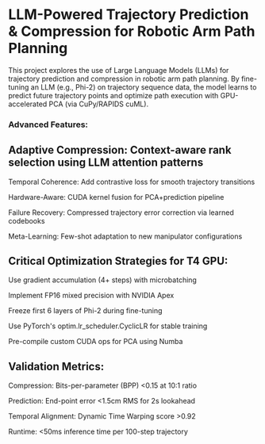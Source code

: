 # LLM-Powered Trajectory Prediction & Compression for Robotic Arm Path Planning 
This project explores the use of Large Language Models (LLMs) for trajectory prediction and compression in robotic arm path planning. By fine-tuning an LLM (e.g., Phi-2) on trajectory sequence data, the model learns to predict future trajectory points and optimize path execution with GPU-accelerated PCA (via CuPy/RAPIDS cuML).

### Advanced Features:

## Adaptive Compression: Context-aware rank selection using LLM attention patterns

Temporal Coherence: Add contrastive loss for smooth trajectory transitions

Hardware-Aware: CUDA kernel fusion for PCA+prediction pipeline

Failure Recovery: Compressed trajectory error correction via learned codebooks

Meta-Learning: Few-shot adaptation to new manipulator configurations

## Critical Optimization Strategies for T4 GPU:

Use gradient accumulation (4+ steps) with microbatching

Implement FP16 mixed precision with NVIDIA Apex

Freeze first 6 layers of Phi-2 during fine-tuning

Use PyTorch's optim.lr_scheduler.CyclicLR for stable training

Pre-compile custom CUDA ops for PCA using Numba

## Validation Metrics:

Compression: Bits-per-parameter (BPP) <0.15 at 10:1 ratio

Prediction: End-point error <1.5cm RMS for 2s lookahead

Temporal Alignment: Dynamic Time Warping score >0.92

Runtime: <50ms inference time per 100-step trajectory

